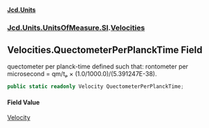 #### [Jcd.Units](index 'index')
### [Jcd.Units.UnitsOfMeasure.SI](Jcd.Units.UnitsOfMeasure.SI 'Jcd.Units.UnitsOfMeasure.SI').[Velocities](Velocities 'Jcd.Units.UnitsOfMeasure.SI.Velocities')

## Velocities.QuectometerPerPlanckTime Field

quectometer per planck-time defined such that: rontometer per microsecond = qm/tₚ × (1.0/1000.0)/(5.391247E-38).

```csharp
public static readonly Velocity QuectometerPerPlanckTime;
```

#### Field Value
[Velocity](Velocity 'Jcd.Units.UnitTypes.Velocity')
